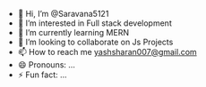 - 👋 Hi, I’m @Saravana5121
- 👀 I’m interested in Full stack development 
- 🌱 I’m currently learning MERN
- 💞️ I’m looking to collaborate on Js Projects 
- 📫 How to reach me yashsharan007@gmail.com
- 😄 Pronouns: ...
- ⚡ Fun fact: ...

<!---
Saravana5121/Saravana5121 is a ✨ special ✨ repository because its `README.md` (this file) appears on your GitHub profile.
You can click the Preview link to take a look at your changes.
--->
